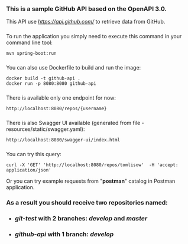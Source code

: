 ### This is a sample GitHub API based on the OpenAPI 3.0.

This API use _https://api.github.com/_ to retrieve data from GitHub.

###
To run the application you simply need to execute this command in your command line tool:

    mvn spring-boot:run

###
You can also use Dockerfile to build and run the image:

    docker build -t github-api .
    docker run -p 8080:8080 github-api

###
There is available only one endpoint for now:
    
    http://localhost:8080/repos/{username}

###
There is also Swagger UI available (generated from file - resources/static/swagger.yaml):

    http://localhost:8080/swagger-ui/index.html

###
You can try this query:

    curl -X 'GET' 'http://localhost:8080/repos/tomlisow'  -H 'accept: application/json'

Or you can try example requests from "**postman**" catalog in Postman application.

### As a result you should receive two repositories named:
* ### ***git-test*** with 2 branches: ***develop*** and ***master***
* ### ***github-api*** with 1 branch: ***develop***
